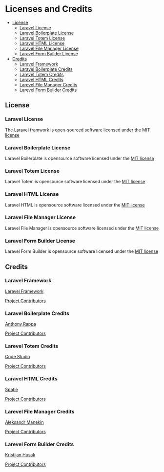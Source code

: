 # Licenses and Credits

- [License](#license)
  - [Laravel License](#laravel-license)
  - [Laravel Boilerplate License](#laravel-boilerplate-license)
  - [Laravel Totem License](#laravel-totem-license)
  - [Laravel HTML License](#laravel-html-license)
  - [Laravel File Manager License](#laravel-file-manager-license)
  - [Laravel Form Builder License](#laravel-form-builder-license)
- [Credits](#credits)
  - [Laravel Framework](#laravel-framework)
  - [Laravel Boilerplate Credits](#laravel-boilerplate-credits)
  - [Larevel Totem Credits](#larevel-totem-credits)
  - [Laravel HTML Credits](#laravel-html-credits)
  - [Larevel File Manager Credits](#larevel-file-manager-credits)
  - [Larevel Form Builder Credits](#larevel-form-builder-credits)


## License

### Laravel License

The Laravel framwork is open-sourced software licensed under the [MIT license](https://opensource.org/licenses/MIT)



### Laravel Boilerplate License

Laravel Boilerplate is opensource software licensed under the [MIT license](http://anthony.mit-license.org)



### Laravel Totem License

Laravel Totem is opensource software licensed under the [MIT license](https://github.com/codestudiohq/laravel-totem/blob/8.0/LICENSE)



### Laravel HTML License

Laravel HTML is opensource software licensed under the [MIT license](https://github.com/spatie/laravel-html/blob/master/LICENSE.md)



### Laravel File Manager License

Laravel File Manager is opensource software licensed under the [MIT license](https://github.com/spatie/laravel-html/blob/master/LICENSE.md)



### Laravel Form Builder License

Laravel Form Builder is opensource software licensed under the [MIT license](https://github.com/kristijanhusak/laravel-form-builder/blob/master/LICENSE)



## Credits

### Laravel Framework

[Laravel Framework](https://laravel.com/)

[Project Contributors](https://github.com/laravel/framework/graphs/contributors)



### Laravel Boilerplate Credits

[Anthony Rappa](https://rappasoft.com/)

[Project Contributors](https://github.com/rappasoft/laravel-boilerplate/graphs/contributors)



### Larevel Totem Credits

[Code Studio](http://codestudio.us/)

[Project Contributors](https://github.com/codestudiohq/laravel-totem/graphs/contributors)



### Laravel HTML Credits

[Spatie](https://spatie.be/open-source)

[Project Contributors](https://github.com/spatie/laravel-html/graphs/contributors)



### Larevel File Manager Credits

[Aleksandr Manekin](https://webmai.ru/projects/file-manager)

[Project Contributors](https://github.com/alexusmai/laravel-file-manager/graphs/contributors)



### Larevel Form Builder Credits

[Kristijan Husak](https://www.kristijanhusak.com/)

[Project Contributors](https://github.com/kristijanhusak/laravel-form-builder/graphs/contributors)










